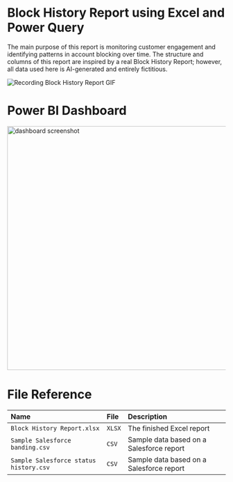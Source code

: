 # Block History Report using Excel and Power Query

The main purpose of this report is monitoring customer engagement and identifying patterns in account blocking over time.
The structure and columns of this report are inspired by a real Block History Report; however, all data used here is AI-generated and entirely fictitious.

![Recording Block History Report GIF](https://github.com/user-attachments/assets/66647237-a6eb-48eb-ad41-4b077f7dd83d)


# Power BI Dashboard

<img width="1007" height="561" alt="dashboard screenshot" src="https://github.com/user-attachments/assets/9e658ff3-2193-4d54-b448-15a4e96bd2bb" />


# File Reference

| Name                                  | File  | Description                              |
| :-------------------------------------| :-----| :----------------------------------------|
| `Block History Report.xlsx`           | `XLSX`| The finished Excel report                |
| `Sample Salesforce banding.csv`       | `CSV` | Sample data based on a Salesforce report |
| `Sample Salesforce status history.csv`| `CSV` | Sample data based on a Salesforce report |
